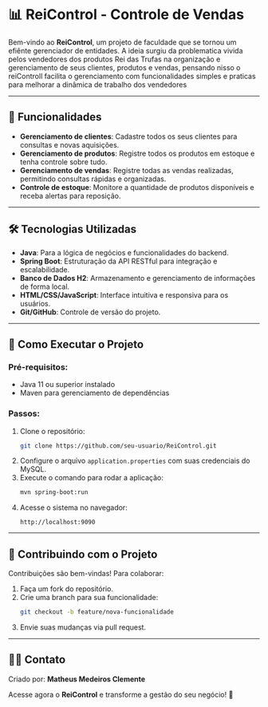 
# 📊 **ReiControl - Controle de Vendas**  

Bem-vindo ao **ReiControl**, um projeto de faculdade que se tornou um efiênte gerenciador de entidades. A ideia surgiu da problematica vivida pelos vendedores dos produtos Rei das Trufas na organização e gerenciamento de seus clientes, produtos e vendas, pensando nisso o reiControll facilita o gerenciamento com funcionalidades simples e praticas para melhorar a dinâmica de trabalho dos vendedores 

---

## 🚀 **Funcionalidades**
- **Gerenciamento de clientes**: Cadastre todos os seus clientes para consultas e novas aquisições.  
- **Gerenciamento de produtos**: Registre todos os produtos em estoque e tenha controle sobre tudo.  
- **Gerenciamento de vendas**: Registre todas as vendas realizadas, permitindo consultas rápidas e organizadas.   
- **Controle de estoque**: Monitore a quantidade de produtos disponíveis e receba alertas para reposição.  

---

## 🛠️ **Tecnologias Utilizadas**  
- **Java**: Para a lógica de negócios e funcionalidades do backend.  
- **Spring Boot**: Estruturação da API RESTful para integração e escalabilidade.  
- **Banco de Dados H2**: Armazenamento e gerenciamento de informações de forma local.  
- **HTML/CSS/JavaScript**: Interface intuitiva e responsiva para os usuários.  
- **Git/GitHub**: Controle de versão do projeto.  

---

## 📝 **Como Executar o Projeto**  
### Pré-requisitos:  
- Java 11 ou superior instalado  
- Maven para gerenciamento de dependências  

### Passos:  
1. Clone o repositório:  
   ```bash  
   git clone https://github.com/seu-usuario/ReiControl.git  
   ```  
2. Configure o arquivo `application.properties` com suas credenciais do MySQL.  
3. Execute o comando para rodar a aplicação:  
   ```bash  
   mvn spring-boot:run  
   ```  
4. Acesse o sistema no navegador:  
   ```
   http://localhost:9090
   ```  

---

## 🤝 **Contribuindo com o Projeto**  
Contribuições são bem-vindas! Para colaborar:  
1. Faça um fork do repositório.  
2. Crie uma branch para sua funcionalidade:  
   ```bash  
   git checkout -b feature/nova-funcionalidade  
   ```  
3. Envie suas mudanças via pull request.  

---

## 🧑‍💻 **Contato**  
Criado por: **Matheus Medeiros Clemente**  


Acesse agora o **ReiControl** e transforme a gestão do seu negócio! 🎉  
